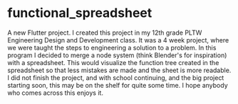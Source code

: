 # functional_spreadsheet
A new Flutter project. I created this project in my 12th grade PLTW Engineering Design and Development class. It was a 4 week project, where we were taught the steps to engineering a solution to a problem. In this program I decided to merge a node system (think Blender's for inspiration) with a spreadsheet. This would visualize the function tree created in the spreadsheet so that less mistakes are made and the sheet is more readable. I did not finish the project, and with school continuing, and the big project starting soon, this may be on the shelf for quite some time. I hope anybody who comes across this enjoys it. 
